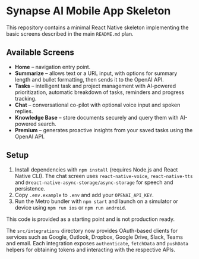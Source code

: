 # Synapse AI Mobile App Skeleton

This repository contains a minimal React Native skeleton implementing the basic screens described in the main `README.md` plan.

## Available Screens

- **Home** – navigation entry point.
- **Summarize** – allows text or a URL input, with options for summary length and bullet formatting, then sends it to the OpenAI API.
- **Tasks** – intelligent task and project management with AI-powered prioritization, automatic breakdown of tasks, reminders and progress tracking.
- **Chat** – conversational co-pilot with optional voice input and spoken replies.
- **Knowledge Base** – store documents securely and query them with AI-powered search.
- **Premium** – generates proactive insights from your saved tasks using the OpenAI API.

## Setup

1. Install dependencies with `npm install` (requires Node.js and React Native CLI). The chat screen uses `react-native-voice`, `react-native-tts` and `@react-native-async-storage/async-storage` for speech and persistence.
2. Copy `.env.example` to `.env` and add your `OPENAI_API_KEY`.
3. Run the Metro bundler with `npm start` and launch on a simulator or device using `npm run ios` or `npm run android`.


This code is provided as a starting point and is not production ready.

The `src/integrations` directory now provides OAuth-based clients for services such as Google, Outlook, Dropbox, Google Drive, Slack, Teams and email. Each integration exposes `authenticate`, `fetchData` and `pushData` helpers for obtaining tokens and interacting with the respective APIs.
